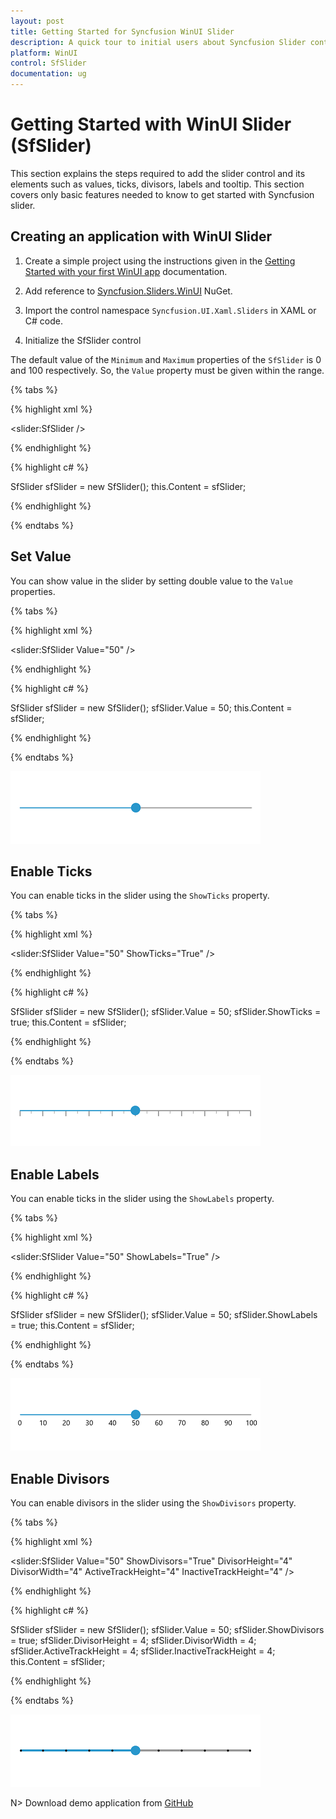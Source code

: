 ```yaml
---
layout: post
title: Getting Started for Syncfusion WinUI Slider
description: A quick tour to initial users about Syncfusion Slider control for the WinUI platform. It provide overview on SfSlider. 
platform: WinUI
control: SfSlider
documentation: ug
---
```


# Getting Started with WinUI Slider (SfSlider)

This section explains the steps required to add the slider control and its elements such as values, ticks, divisors, labels and tooltip. This section covers only basic features needed to know to get started with Syncfusion slider.

## Creating an application with WinUI Slider

1. Create a simple project using the instructions given in the [Getting Started with your first WinUI app](https://docs.microsoft.com/en-us/windows/apps/winui/winui3/get-started-winui3-for-uwp) documentation.

2. Add reference to [Syncfusion.Sliders.WinUI](https://www.nuget.org/packages/Syncfusion.Sliders.WinUI) NuGet.

3. Import the control namespace `Syncfusion.UI.Xaml.Sliders` in XAML or C# code.

4. Initialize the SfSlider control

The default value of the `Minimum` and `Maximum` properties of the `SfSlider` is 0 and 100 respectively. So, the `Value` property must be given within the range.

{% tabs %}

{% highlight xml %}

<slider:SfSlider />

{% endhighlight %}

{% highlight c# %}

SfSlider sfSlider = new SfSlider();
this.Content = sfSlider;

{% endhighlight %}

{% endtabs %}

## Set Value

You can show value in the slider by setting double value to the `Value` properties.

{% tabs %}

{% highlight xml %}

<slider:SfSlider Value="50" />

{% endhighlight %}

{% highlight c# %}

SfSlider sfSlider = new SfSlider();
sfSlider.Value = 50;
this.Content = sfSlider;

{% endhighlight %}

{% endtabs %}

![Setting value to slider](images/getting-started/slider-value.png)

## Enable Ticks

You can enable ticks in the slider using the `ShowTicks` property.

{% tabs %}

{% highlight xml %}

<slider:SfSlider Value="50"
                 ShowTicks="True" />

{% endhighlight %}

{% highlight c# %}

SfSlider sfSlider = new SfSlider();
sfSlider.Value = 50;
sfSlider.ShowTicks = true;
this.Content = sfSlider;

{% endhighlight %}

{% endtabs %}

![Slider with ticks](images/getting-started/slider-ticks.png)

## Enable Labels

You can enable ticks in the slider using the `ShowLabels` property.

{% tabs %}

{% highlight xml %}

<slider:SfSlider Value="50"
                 ShowLabels="True" />

{% endhighlight %}

{% highlight c# %}

SfSlider sfSlider = new SfSlider();
sfSlider.Value = 50;
sfSlider.ShowLabels = true;
this.Content = sfSlider;

{% endhighlight %}

{% endtabs %}

![Slider with labels](images/getting-started/slider-labels.png)

## Enable Divisors

You can enable divisors in the slider using the `ShowDivisors` property.

{% tabs %}

{% highlight xml %}

<slider:SfSlider Value="50"
                 ShowDivisors="True"
                 DivisorHeight="4"
                 DivisorWidth="4"
                 ActiveTrackHeight="4"
                 InactiveTrackHeight="4" />

{% endhighlight %}

{% highlight c# %}

SfSlider sfSlider = new SfSlider();
sfSlider.Value = 50;
sfSlider.ShowDivisors = true;
sfSlider.DivisorHeight = 4;
sfSlider.DivisorWidth = 4;
sfSlider.ActiveTrackHeight = 4;
sfSlider.InactiveTrackHeight = 4;
this.Content = sfSlider;

{% endhighlight %}

{% endtabs %}

![Slider with divisors](images/getting-started/slider-divisors.png)

N> Download demo application from [GitHub](https://github.com/SyncfusionExamples/WinUI_Radial_Gauge_Getting_Started)
